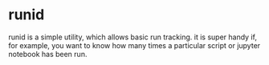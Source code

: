 # runid
runid is a simple utility, which allows basic run tracking. it is super handy if, for example, you want to know how many times a particular script or jupyter notebook has been run.
